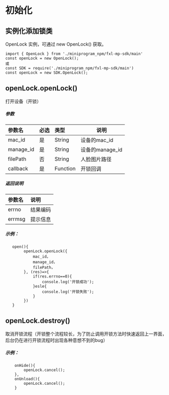 # 初始化


## 实例化添加锁类
OpenLock 实例，可通过 new OpenLock() 获取。
```
import { OpenLock } from './miniprogram_npm/fxl-mp-sdk/main'
const openLock = new OpenLock();
或
const SDK = require('./miniprogram_npm/fxl-mp-sdk/main')
const openLock = new SDK.OpenLock();
```

## openLock.openLock()
打开设备（开锁）
##### 参数

|参数名|必选|类型|说明|
|:---- |:---|:----- |-----   |
|mac_id |是  |String | 设备的mac_id  |
|manage_id |是  |String | 设备的manage_id   |
|filePath |否  |String | 人脸图片路径  |
|callback |是  |Function | 开锁回调  |

##### 返回说明

|参数名|说明|
|:---- |:--- |
|errno |结果编码 |
|errmsg | 提示信息 |

##### 示例：
```
   open(){
        openLock.openLock({
            mac_id，
            manage_id，
            filePath，
        }, (res)=>{
            if(res.errno==0){
                console.log('开锁成功');
            }esle{
                console.log('开锁失败');
            }
        })
   }
```

## openLock.destroy()
取消开锁流程（开锁整个流程较长，为了防止调用开锁方法时快速返回上一界面，后台仍在进行开锁流程时出现各种意想不到的bug）
##### 示例：
```
    onHide(){
        openLock.cancel();
    },
    onUnload(){
        openLock.cancel();
    }
```


